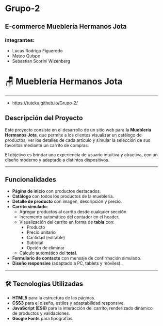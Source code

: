 # Grupo-2
## E-commerce Mueblería Hermanos Jota 
### Integrantes:
- Lucas Rodrigo Figueredo
- Mateo Quispe
- Sebastian Scorini Wizenberg
  
# 🪑 Mueblería Hermanos Jota
---
- https://tuteku.github.io/Grupo-2/
## Descripción del Proyecto
Este proyecto consiste en el desarrollo de un sitio web para la **Mueblería Hermanos Jota**, que permite a los clientes visualizar un catálogo de productos, ver los detalles de cada artículo y simular la selección de sus favoritos mediante un carrito de compras.

El objetivo es brindar una experiencia de usuario intuitiva y atractiva, con un diseño moderno y adaptado a distintos dispositivos.

---

## Funcionalidades
- **Página de inicio** con productos destacados.  
- **Catálogo** con todos los productos de la mueblería.  
- **Detalle de producto** con imagen, descripción y precio.  
- **Carrito simulado**:
  - Agregar productos al carrito desde cualquier sección.  
  - Incremento automático del contador en el header.  
  - Visualización del carrito en forma de **tabla** con:
    - Producto
    - Precio unitario
    - Cantidad (editable)
    - Subtotal
    - Opción de eliminar  
  - Cálculo automático del **total**.  
- **Formulario de contacto** con mensaje de confirmación simulado.  
- **Diseño responsive** (adaptado a PC, tablets y móviles).

---

## 🛠️ Tecnologías Utilizadas
- **HTML5** para la estructura de las páginas.  
- **CSS3** para el diseño, estilos y adaptabilidad responsive.  
- **JavaScript (ES6)** para la interacción del carrito, renderizado dinámico de productos y validaciones.    
- **Google Fonts** para tipografías.  
